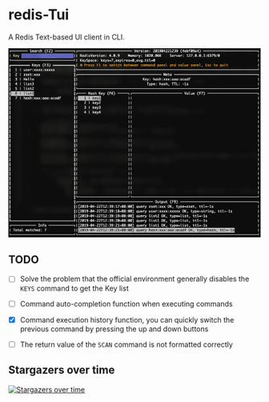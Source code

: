 # redis-Tui

A Redis Text-based UI client in CLI.

![](./preview.gif)


## TODO

- [ ] Solve the problem that the official environment generally disables the `KEYS` command to get the Key list
- [ ] Command auto-completion function when executing commands
- [x] Command execution history function, you can quickly switch the previous command by pressing the up and down buttons
- [ ] The return value of the `SCAN` command is not formatted correctly


## Stargazers over time

[![Stargazers over time](https://starchart.cc/mylxsw/redis-tui.svg)](https://starchart.cc/mylxsw/redis-tui)

